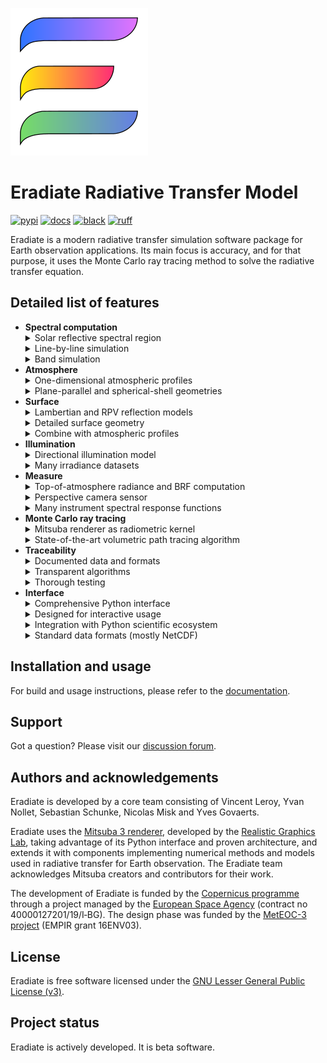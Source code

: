 ![Eradiate logo](docs/fig/eradiate-logo.svg "Eradiate — A new-generation radiative transfer simulation package")

# Eradiate Radiative Transfer Model

[![pypi][pypi-badge]][pypi-url]
[![docs][rtd-badge]][rtd-url]
[![black][black-badge]][black-url]
[![ruff][ruff-badge]][ruff-url]

[pypi-badge]: https://img.shields.io/pypi/v/eradiate?style=flat-square
[pypi-url]: https://pypi.org/project/eradiate/
[rtd-badge]: https://img.shields.io/readthedocs/eradiate?logo=readthedocs&logoColor=white&style=flat-square
[rtd-url]: https://eradiate.readthedocs.io/en/latest/
[black-badge]: https://img.shields.io/badge/code%20style-black-000000.svg?style=flat-square
[black-url]: https://github.com/psf/black/
[ruff-badge]: https://img.shields.io/badge/%E2%9A%A1%EF%B8%8F-ruff-red?style=flat-square
[ruff-url]: https://ruff.rs

Eradiate is a modern radiative transfer simulation software package for Earth
observation applications. Its main focus is accuracy, and for that purpose, it
uses the Monte Carlo ray tracing method to solve the radiative transfer
equation.

## Detailed list of features

<ul>
  <li><strong>Spectral computation</strong>

  <details>
  <summary>
  Solar reflective spectral region
  </summary>
  Eradiate ships spectral data within from 280 nm to 2400 nm. This range can be
  extended with additional data (just ask for it!).
  </details>

  <details>
  <summary>
  Line-by-line simulation
  </summary>
  These are true monochromatic simulations (as opposed to narrow band
  simulations).
  Eradiate provides monochromatic absorption datasets spanning the wavelength
  range [250, 3125] nm.
  It also supports user-defined absorption data provided it complies with the
  dataset format specifications.
  </details>

  <details>
  <summary>
  Band simulation
  </summary>
  These simulations computes results in spectral bands.
  The correlated <em>k</em>-distribution (CKD) method with configurable
  quadrature rule is used. This method achieves a trade-off between performance
  and accuracy for the simulation of absorption by gases.
  Eradiate ships with absorption datasets suitable for use within the CKD
  method in spectral bands of variable width (including 1 nm and 10 nm
  wavelength bands and 100 cm^-1 wavenumber bands), from 250 nm up to 3125 nm.
  It also supports user-defined absorption data provided it complies with the
  dataset format specifications.
  </details>
  </li>

  <li><strong>Atmosphere</strong>

  <details>
  <summary>
  One-dimensional atmospheric profiles
  </summary>
  Both standard profiles, e.g. the AFGL (1986) profiles, and customized
  profiles are supported.
  </details>

  <details>
  <summary>
  Plane-parallel and spherical-shell geometries
  </summary>
  This allows for more accurate results at high illumination and viewing
  angles.
  </details>
  </li>

  <li><strong>Surface</strong>

  <details>
  <summary>
  Lambertian and RPV reflection models
  </summary>
  Model parameters can be varied against the spectral dimensions.
  </details>

  <details>
  <summary>
  Detailed surface geometry
  </summary>
  Add a discrete canopy model (either disk-based abstract models, or more
  realistic mesh-based models).
  </details>

  <details>
  <summary>
  Combine with atmospheric profiles
  </summary>
  Your discrete canopy can be integrated within a scene featuring a 1D
  atmosphere model in a fully coupled simulation.
  </details>
  </li>

  <li><strong>Illumination</strong>

  <details>
  <summary>
  Directional illumination model
  </summary>
  An ideal illumination model with a Delta angular distribution.
  </details>

  <details>
  <summary>
  Many irradiance datasets
  </summary>
  Pick your favourite—or bring your own.
  </details>
  </li>

  <li><strong>Measure</strong>

  <details>
  <summary>
  Top-of-atmosphere radiance and BRF computation
  </summary>
  An ideal model suitable for satellite data simulation.
  </details>

  <details>
  <summary>
  Perspective camera sensor
  </summary>
  Greatly facilitates scene setup: inspecting the scene is very easy.
  </details>

  <details>
  <summary>
  Many instrument spectral response functions
  </summary>
  Our SRF data is very close to the original data, and we provide advice to
  further clean up the data, trading off accuracy for performance.
  </details>
  </li>

  <li><strong>Monte Carlo ray tracing</strong>

  <details>
  <summary>
  Mitsuba renderer as radiometric kernel
  </summary>
  We leverage the advanced Python API of this cutting-edge C++ rendering
  library.
  </details>

  <details>
  <summary>
  State-of-the-art volumetric path tracing algorithm
  </summary>
  Mitsuba ships a null-collision-based volumetric path tracer which performs
  well in the cases Eradiate is used for.
  </details>
  </li>

  <li><strong>Traceability</strong>

  <details>
  <summary>
  Documented data and formats
  </summary>
  We explain where our data comes from and how users can build their own data
  in a format compatible with Eradiate's input.
  </details>

  <details>
  <summary>
  Transparent algorithms
  </summary>
  Our algorithms are researched and documented, and their implementation is
  open-source.
  </details>

  <details>
  <summary>
  Thorough testing
  </summary>
  Eradiate is shipped with a large unit testing suite and benchmarked
  periodically against community-established reference simulation software.
  </details>
  </li>

  <li><strong>Interface</strong>

  <details>
  <summary>
  Comprehensive Python interface
  </summary>
  Abstractions are derived from computer graphics and Earth observation and
  are designed to feel natural to EO scientists.
  </details>

  <details>
  <summary>
  Designed for interactive usage
  </summary>
  Jupyter notebooks are now an essential tool in the digital scientific
  workflow.
  </details>

  <details>
  <summary>
  Integration with Python scientific ecosystem
  </summary>
  The implementation is done using the Scientific Python stack.
  </details>

  <details>
  <summary>
  Standard data formats (mostly NetCDF)
  </summary>
  Eradiate uses predominantly xarray data structures for I/O.
  </details>
  </li>
</ul>

## Installation and usage

For build and usage instructions, please refer to the
[documentation](https://eradiate.readthedocs.org).

## Support

Got a question? Please visit our
[discussion forum](https://github.com/eradiate/eradiate/discussions).

## Authors and acknowledgements

Eradiate is developed by a core team consisting of Vincent Leroy, Yvan Nollet,
Sebastian Schunke, Nicolas Misk and Yves Govaerts.

Eradiate uses the
[Mitsuba 3 renderer](https://github.com/mitsuba-renderer/mitsuba3), developed by
the [Realistic Graphics Lab](https://rgl.epfl.ch/),
taking advantage of its Python interface and proven architecture, and extends it
with components implementing numerical methods and models used in radiative
transfer for Earth observation. The Eradiate team acknowledges Mitsuba creators
and contributors for their work.

The development of Eradiate is funded by the
[Copernicus programme](https://www.copernicus.eu/) through a project managed by
the [European Space Agency](http://www.esa.int/) (contract no
40000127201/19/I‑BG).
The design phase was funded by the [MetEOC-3 project](http://www.meteoc.org/)
(EMPIR grant 16ENV03).

## License

Eradiate is free software licensed under the
[GNU Lesser General Public License (v3)](./LICENSE).

## Project status

Eradiate is actively developed. It is beta software.

